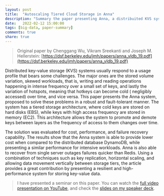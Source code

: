 ```yaml
---
layout: post
title:  "Autoscaling Tiered Cloud Storage in Anna"
description: "Summary the paper presenting Anna, a distribuited KVS system designed to balance cost and latency requirements."
date:   2022-02-12 15:00:00
tags: [big-data, paper-summary]
comments: true
share: true
---
```


> Original paper by Chenggang Wu, Vikram Sreekanti and Joseph M. Hellerstein: [https://dsf.berkeley.edu/jmh/papers/anna_vldb_19.pdf](https://dsf.berkeley.edu/jmh/papers/anna_vldb_19.pdf)

Distributed key-value storage (KVS) systems usually respond to a usage profile that bears some challenges. The major ones are the stored volume variation, skewed workloads, that is, writing and reading operations happening in intense frequency over a small set of keys, and lastly the variation of hotspots, meaning that hotkeys can become cold ( negligibly accessed) over time, and vice versa. This paper presents the Anna system, proposed to solve these problems in a robust and fault-tolerant manner. The system has a tiered storage architecture, where cold keys are stored on hard disks (EBS), while keys with high access frequency are stored in memory (EC2). This architecture allows the system to promote and demote keys between layers as the frequency of access to them changes over time. 

The solution was evaluated for cost, performance, and failure recovery capability. The results show that the Anna system is able to provide lower cost when compared to the distributed database DynamoDB, while presenting a similar performance for intensive workloads. Anna is also able to recover from single server outages failures quicker than Redis. Using a combination of techniques such as key replication, horizontal scaling, and allowing data movement vertically between storage tiers, the article provides a great contribution by presenting a resilient and high-performance system for storing key-value data.

> I have presented a seminar on this paper. You can watch the [full video presentation on YouTube](https://youtu.be/gzspGRsFVEs), and check the [slides on my speaker deck](https://speakerdeck.com/andreybleme/autoscaling-tiered-cloud-storage-in-anna).